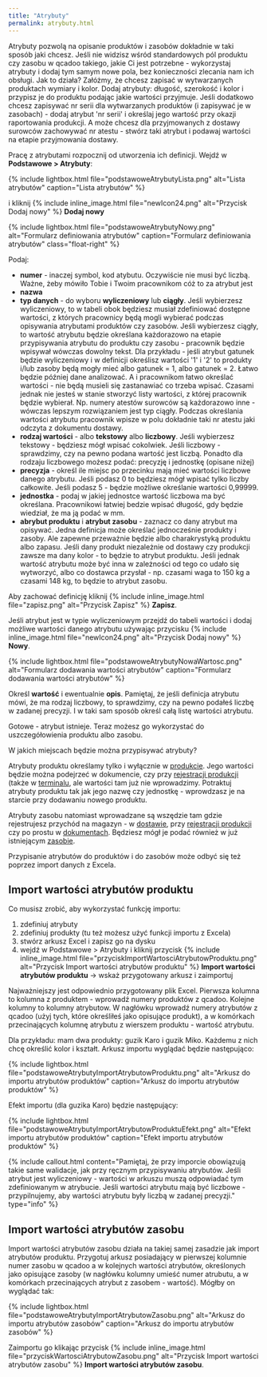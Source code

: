```yaml
---
title: "Atrybuty"
permalink: atrybuty.html 
---
```


Atrybuty pozwolą na opisanie produktów i zasobów dokładnie w taki sposób jaki chcesz. Jeśli nie widzisz wśród standardowych pól produktu czy zasobu w qcadoo takiego, jakie Ci jest potrzebne - wykorzystaj atrybuty i dodaj tym samym nowe pola, bez konieczności zlecania nam ich obsługi. Jak to działa? Załóżmy, że chcesz zapisać w wytwarzanych produktach wymiary i kolor. Dodaj atrybuty: długość, szerokość i kolor i przypisz je do produktu podając jakie wartości przyjmuje. Jeśli dodatkowo chcesz zapisywać nr serii dla wytwarzanych produktów (i zapisywać je w zasobach) - dodaj atrybut 'nr serii' i określaj jego wartość przy okazji raportowania produkcji. A może chcesz dla przyjmowanych z dostawy surowców zachowywać nr atestu - stwórz taki atrybut i podawaj wartości na etapie przyjmowania dostawy. 

Pracę z atrybutami rozpocznij od utworzenia ich definicji. Wejdź w **Podstawowe > Atrybuty**:

{% include lightbox.html file="podstawoweAtrybutyLista.png" alt="Lista atrybutów" caption="Lista atrybutów" %}

i kliknij {% include inline_image.html file="newIcon24.png" alt="Przycisk Dodaj nowy" %} **Dodaj nowy**

{% include lightbox.html file="podstawoweAtrybutyNowy.png" alt="Formularz definiowania atrybutów" caption="Formularz definiowania atrybutów" class="float-right" %}

Podaj:
- **numer** - inaczej symbol, kod atybutu. Oczywiście nie musi być liczbą. Ważne, żeby mówiło Tobie i Twoim pracownikom cóż to za atrybut jest
- **nazwa** 
- **typ danych** - do wyboru **wyliczeniowy** lub **ciągły**. Jeśli wybierzesz wyliczeniowy, to w tabeli obok będziesz musiał zdefiniować dostępne wartości, z których pracownicy będą mogli wybierać podczas opisywania atrybutami produktów czy zasobów. Jeśli wybierzesz ciągły, to wartość atrybutu będzie określana każdorazowo na etapie przypisywania atrybutu do produktu czy zasobu - pracownik będzie wpisywał wówczas dowolny tekst. Dla przykładu - jeśli atrybut gatunek będzie wyliczeniowy i w definicji określisz wartości '1' i '2' to produkty i/lub zasoby będą mogły mieć albo gatunek = 1, albo gatunek = 2. Łatwo będzie później dane analizować. A i pracownikom łatwo określać wartości - nie będą musieli się zastanawiać co trzeba wpisać. Czasami jednak nie jesteś w stanie stworzyć listy wartości, z której pracownik będzie wybierał. Np. numery atestów surowców są każdorazowo inne - wówczas lepszym rozwiązaniem jest typ ciągły. Podczas określania wartości atrybutu pracownik wpisze w polu dokładnie taki nr atestu jaki odczyta z dokumentu dostawy.
- **rodzaj wartości** - albo **tekstowy** albo **liczbowy**. Jeśli wybierzesz tekstowy - będziesz mógł wpisać cokolwiek. Jeśli liczbowy - sprawdzimy, czy na pewno podana wartość jest liczbą. Ponadto dla rodzaju liczbowego możesz podać: precyzję i jednostkę (opisane niżej)
- **precyzja** - określ ile miejsc po przecinku mają mieć wartości liczbowe danego atrybutu. Jeśli podasz 0 to będziesz mógł wpisać tylko liczby całkowite. Jeśli podasz 5 - będzie możliwe określanie wartości 0,99999.
- **jednostka** - podaj w jakiej jednostce wartość liczbowa ma być określana. Pracownikowi łatwiej bedzie wpisać długość, gdy będzie wiedział, że ma ją podać w mm.
- **abrybut produktu** i **atrybut zasobu** - zaznacz co dany atrybut ma opisywać. Jedna definicja może określać jednocześnie produkty i zasoby. Ale zapewne przeważnie będzie albo charakrystyką produktu albo zapasu. Jeśli dany produkt niezależnie od dostawy czy produkcji zawsze ma dany kolor - to będzie to atrybut produktu. Jeśli jednak wartość atrybutu może być inna w zależności od tego co udało się wytworzyć, albo co dostawca przysłał - np. czasami waga to 150 kg a czasami 148 kg, to będzie to atrybut zasobu.

Aby zachować definicję kliknij {% include inline_image.html file="zapisz.png" alt="Przycisk Zapisz" %} **Zapisz**.

Jeśli atrybut jest w typie wyliczeniowym przejdź do tabeli wartości i dodaj możliwe wartości danego atrybutu używając przycisku {% include inline_image.html file="newIcon24.png" alt="Przycisk Dodaj nowy" %} **Nowy**.

{% include lightbox.html file="podstawoweAtrybutyNowaWartosc.png" alt="Formularz dodawania wartości atrybutów" caption="Formularz dodawania wartości atrybutów" %}

Określ **wartość** i ewentualnie **opis**. Pamiętaj, że jeśli definicja atrybutu mówi, że ma rodzaj liczbowy, to sprawdzimy, czy na pewno podałeś liczbę w zadanej precyzji.
I w taki sam sposób określ całą listę wartości atrybutu.

Gotowe - atrybut istnieje. Teraz możesz go wykorzystać do uszczegółowienia produktu albo zasobu.

W jakich miejscach będzie można przypisywać atrybuty? 

Atrybuty produktu określamy tylko i wyłącznie w [produkcie](/produkty). Jego wartości będzie można podejrzeć w dokumencie, czy przy [rejestracji produkcji](/rejestracja-produkcji#atrybuty-produktu) (także w [terminalu](/terminal#atrybuty-produktu-wejściowego), ale wartości tam już nie wprowadzimy. Potraktuj atrybuty produktu tak jak jego nazwę czy jednostkę - wprowdzasz je na starcie przy dodawaniu nowego produktu.

Atrybuty zasobu natomiast wprowadzane są wszędzie tam gdzie rejestrujesz przychód na magazyn - w [dostawie](/dostawy), przy [rejestracji produkcji](/rejestracja-produkcji) czy po prostu w [dokumentach](/dokumenty). Będziesz mógł je podać również w już istniejącym [zasobie](/korekty).

Przypisanie atrybutów do produktów i do zasobów może odbyć się też poprzez import danych z Excela.

## Import wartości atrybutów produktu

Co musisz zrobić, aby wykorzystać funkcję importu:
1. zdefiniuj atrybuty
2. zdefiniuj produkty (tu też możesz użyć funkcji importu z Excela)
3. stwórz arkusz Excel i zapisz go na dysku
4. wejdź w Podstawowe > Atrybuty i kliknij przycisk {% include inline_image.html file="przyciskImportWartosciAtrybutowProduktu.png" alt="Przycisk Import wartości atrybutów produktu" %} **Import wartości atrybutów produktu** -> wskaż przygotowany arkusz i zaimportuj

Najważniejszy jest odpowiednio przygotowany plik Excel. Pierwsza kolumna to kolumna z produktem - wprowadź numery produktów z qcadoo. Kolejne kolumny to kolumny atrybutow. W nagłówku wprowadź numery atrybutów z qcadoo (użyj tych, które określiłeś jako opisujące produkt), a w komórkach przecinających kolumnę atrybutu z wierszem produktu - wartość atrybutu.

Dla przykładu:
mam dwa produkty: guzik Karo i guzik Miko. Każdemu z nich chcę określić kolor i kształt. Arkusz importu wyglądać będzie następująco:

{% include lightbox.html file="podstawoweAtrybutyImportAtrybutowProduktu.png" alt="Arkusz do importu atrybutów produktów" caption="Arkusz do importu atrybutów produktów" %}

Efekt importu (dla guzika Karo) będzie następujący:

{% include lightbox.html file="podstawoweAtrybutyImportAtrybutowProduktuEfekt.png" alt="Efekt importu atrybutów produktów" caption="Efekt importu atrybutów produktów" %}

{% include callout.html content="Pamiętaj, że przy imporcie obowiązują takie same walidacje, jak przy ręcznym przypisywaniu atrybutów. Jeśli atrybut jest wyliczeniowy - wartości w arkuszu muszą odpowiadać tym zdefiniowanym w atrybucie. Jeśli wartości atrybutu mają być liczbowe - przypilnujemy, aby wartości atrybutu były liczbą w zadanej precyzji." type="info" %}

## Import wartości atrybutów zasobu

Import wartości atrybutów zasobu działa na takiej samej zasadzie jak import atrybutów produktu. Przygotuj arkusz posiadający w pierwszej kolumnie numer zasobu w qcadoo a w kolejnych wartości atrybutów, określonych jako opisujące zasoby (w nagłówku kolumny umieść numer atrubutu, a w komórkach przecinających atrybut z zasobem - wartość). Mógłby on wyglądać tak:

{% include lightbox.html file="podstawoweAtrybutyImportAtrybutowZasobu.png" alt="Arkusz do importu atrybutów zasobów" caption="Arkusz do importu atrybutów zasobów" %}

Zaimportu go klikając przycisk {% include inline_image.html file="przyciskWartosciAtrybutowZasobu.png" alt="Przycisk Import wartości atrybutów zasobu" %} **Import wartości atrybutów zasobu**.
